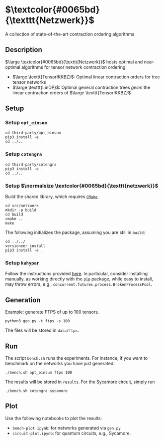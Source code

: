 # $\textcolor{#0065bd}{\texttt{Netzwerk}}$

A collection of state-of-the-art contraction ordering algorithms

## Description

$\large \textcolor{#0065bd}{\texttt{Netzwerk}}$ hosts optimal and near-optimal algorithms for tensor network contraction ordering:

* $\large \texttt{TensorIKKBZ}$: Optimal linear contraction orders for tree tensor networks
* $\large \texttt{LinDP}$: Optimal general contraction trees _given_ the linear contraction orders of $\large \texttt{TensorIKKBZ}$

## Setup

### Setup `opt_einsum`

```
cd third-party/opt_einsum
pip3 install -e .
cd ../..
```

### Setup `cotengra`

```
cd third-party/cotengra
pip3 install -e .
cd ../..
```

### Setup $\normalsize \textcolor{#0065bd}{\texttt{netzwerk}}$

Build the shared library, which requires [`CMake`](https://cmake.org).

```
cd src/netzwerk
mkdir -p build
cd build
cmake ..
make
```

The following initializes the package, assuming you are still in `build`:

```
cd ../../
versioneer install
pip3 install -e .
```

### Setup `kahypar`

Follow the instructions provided [here](https://kahypar.org/). In particular, consider installing manually, as working directly with the `pip` package, while easy to install, may throw errors, e.g., `concurrent.futures.process.BrokenProcessPool`.

## Generation

Example: generate FTPS of up to 100 tensors.

```
python3 gen.py -t ftps -s 100
```

The files will be stored in `data/ftps`.

## Run

The script `bench.sh` runs the experiments. For instance, if you want to benchmark on the networks you have just generated:

```
./bench.sh opt_einsum ftps 100
```

The results will be stored in `results`. For the Sycamore circuit, simply run

```
./bench.sh cotengra sycamore
```

## Plot

Use the following notebooks to plot the results:
* `bench-plot.ipynb`: for networks generated via `gen.py`
* `circuit-plot.ipynb`: for quantum circuits, e.g., Sycamore. 
